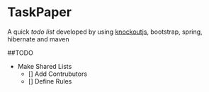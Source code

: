 # TaskPaper

A quick *todo list* developed by using [knockoutjs](http://knockoutjs.com), bootstrap, spring, hibernate and maven


##TODO
* Make Shared Lists
   - [] Add Contrubutors 
   - [] Define Rules
